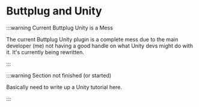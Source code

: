 # Buttplug and Unity

:::warning Current Buttplug Unity is a Mess

The current Buttplug Unity plugin is a complete mess due to the main developer (me) not having a good handle on what Unity devs might do with it. It's currently being rewritten.

:::

:::warning Section not finished (or started)

Basically need to write up a Unity tutorial here.

:::